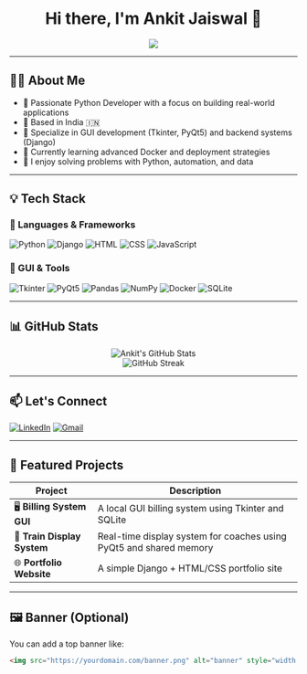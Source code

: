 <h1 align="center">Hi there, I'm Ankit Jaiswal 👋</h1>

<p align="center">
  <img src="https://readme-typing-svg.herokuapp.com/?lines=Python+Engineer;Tkinter+%7C+PyQt5+%7C+Django+Developer;Open+Source+Contributor&center=true&width=440&height=45&color=00BFFF&vCenter=true&size=22">
</p>

---

## 🧑‍💻 About Me

- 🎯 Passionate Python Developer with a focus on building real-world applications
- 📍 Based in India 🇮🇳
- 💼 Specialize in GUI development (Tkinter, PyQt5) and backend systems (Django)
- 🌱 Currently learning advanced Docker and deployment strategies
- 🧠 I enjoy solving problems with Python, automation, and data

---

## 💡 Tech Stack

### 🔹 Languages & Frameworks
![Python](https://img.shields.io/badge/Python-3776AB?style=for-the-badge&logo=python&logoColor=white)
![Django](https://img.shields.io/badge/Django-092E20?style=for-the-badge&logo=django&logoColor=white)
![HTML](https://img.shields.io/badge/HTML5-E34F26?style=for-the-badge&logo=html5&logoColor=white)
![CSS](https://img.shields.io/badge/CSS3-1572B6?style=for-the-badge&logo=css3&logoColor=white)
![JavaScript](https://img.shields.io/badge/JavaScript-F7DF1E?style=for-the-badge&logo=javascript&logoColor=black)

### 🔹 GUI & Tools
![Tkinter](https://img.shields.io/badge/Tkinter-blue?style=for-the-badge)
![PyQt5](https://img.shields.io/badge/PyQt5-41CD52?style=for-the-badge)
![Pandas](https://img.shields.io/badge/Pandas-150458?style=for-the-badge&logo=pandas&logoColor=white)
![NumPy](https://img.shields.io/badge/Numpy-013243?style=for-the-badge&logo=numpy)
![Docker](https://img.shields.io/badge/Docker-2496ED?style=for-the-badge&logo=docker&logoColor=white)
![SQLite](https://img.shields.io/badge/SQLite-003B57?style=for-the-badge&logo=sqlite&logoColor=white)

---

## 📊 GitHub Stats

<p align="center">
  <img src="https://github-readme-stats.vercel.app/api?username=ankitjaysawal&show_icons=true&theme=radical" alt="Ankit's GitHub Stats" />
  <br />
  <img src="https://github-readme-streak-stats.herokuapp.com/?user=ankitjaysawal&theme=radical" alt="GitHub Streak" />
</p>

---

## 📫 Let's Connect

[![LinkedIn](https://img.shields.io/badge/LinkedIn-blue?style=for-the-badge&logo=linkedin)](https://www.linkedin.com/in/ankitjaysawal/)
[![Gmail](https://img.shields.io/badge/Gmail-red?style=for-the-badge&logo=gmail&logoColor=white)](mailto:your-email@gmail.com)

---

## 🧰 Featured Projects

| Project | Description |
|--------|-------------|
| 🖥️ **Billing System GUI** | A local GUI billing system using Tkinter and SQLite |
| 🚆 **Train Display System** | Real-time display system for coaches using PyQt5 and shared memory |
| 🌐 **Portfolio Website** | A simple Django + HTML/CSS portfolio site |

---

## 🖼️ Banner (Optional)

You can add a top banner like:

```html
<img src="https://yourdomain.com/banner.png" alt="banner" style="width:100%;"/>
